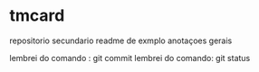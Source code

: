 # tmcard
repositorio secundario
readme de  exmplo
anotaçoes gerais

lembrei do comando : git commit
lembrei do comando: git status

